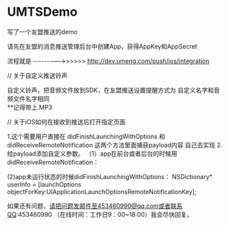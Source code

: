 # UMTSDemo
写了一个友盟推送的demo


请先在友盟的消息推送管理后台中创建App，获得AppKey和AppSecret

流程就是 --------->>>>>> http://dev.umeng.com/push/ios/integration

//   关于自定义推送铃声

自定义铃声，把音频文件放到SDK，在友盟推送设置提醒方式为 自定义名字和音频文件名字相同  
**记得带上.MP3


//  关于iOS如何在接收到推送后打开指定页面

1.这个需要用户直接在 didFinishLaunchingWithOptions 和 didReceiveRemoteNotification 这两个方法里面捕获payload内容 自己去实现
2.给payload添加自定义参数。
（1）app在前台或者后台的时候用didReceiveRemoteNotification：


 (2)app未运行状态的时候didFinishLaunchingWithOptions：
NSDictionary* userInfo = [launchOptions objectForKey:UIApplicationLaunchOptionsRemoteNotificationKey];   



如果还有问题，请把问题发邮件至453460990@qq.com或者联系QQ:453460990
（在线时间：工作日9：00~18:00）我会尽快回复。